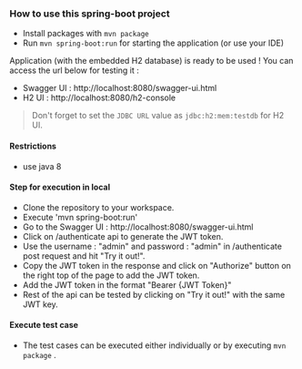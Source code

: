 ### How to use this spring-boot project

- Install packages with `mvn package`
- Run `mvn spring-boot:run` for starting the application (or use your IDE)

Application (with the embedded H2 database) is ready to be used ! You can access the url below for testing it :

- Swagger UI : http://localhost:8080/swagger-ui.html
- H2 UI : http://localhost:8080/h2-console

> Don't forget to set the `JDBC URL` value as `jdbc:h2:mem:testdb` for H2 UI.

#### Restrictions
- use java 8

#### Step for execution in local
- Clone the repository to your workspace.
- Execute 'mvn spring-boot:run'
- Go to the Swagger UI : http://localhost:8080/swagger-ui.html
- Click on /authenticate api to generate the JWT token.
- Use the username : "admin" and password : "admin" in /authenticate post request and hit "Try it out!".
- Copy the JWT token in the response and click on "Authorize" button on the right top of the page to add the JWT token.
- Add the JWT token in the format "Bearer {JWT Token}"
- Rest of the api can be tested by clicking on "Try it out!" with the same JWT key.

#### Execute test case
- The test cases can be executed either individually or by executing `mvn package` .
